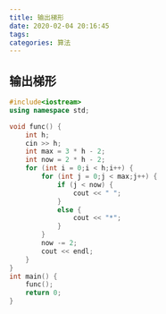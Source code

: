 ```yaml
---
title: 输出梯形
date: 2020-02-04 20:16:45
tags: 
categories: 算法
---
```

<meta name="referrer" content="no-referrer" />


## 输出梯形

```cpp
#include<iostream>
using namespace std;

void func() {
	int h;
	cin >> h;
	int max = 3 * h - 2;
	int now = 2 * h - 2;
	for (int i = 0;i < h;i++) {
		for (int j = 0;j < max;j++) {
			if (j < now) {
				cout << " ";
			}
			else {
				cout << "*";
			}
		}
		now -= 2;
		cout << endl;
	}
}
int main() {
	func();
	return 0;
}
```
